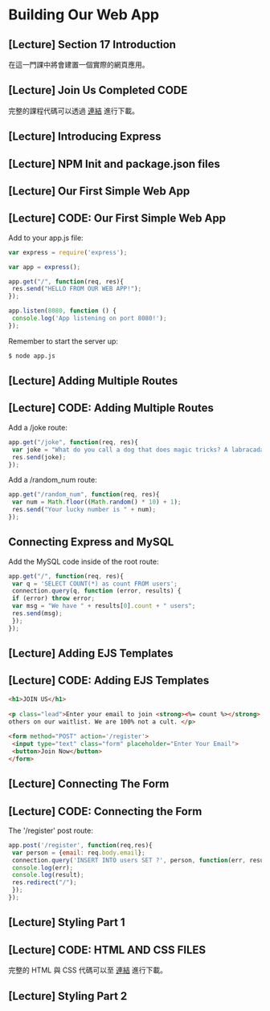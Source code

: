 # Building Our Web App

## [Lecture] Section 17 Introduction

在這一門課中將會建置一個實際的網頁應用。

## [Lecture] Join Us Completed CODE

完整的課程代碼可以透過 [連結](../sources/JoinUsCompleteCode.zip) 進行下載。

## [Lecture] Introducing Express

## [Lecture] NPM Init and package.json files

## [Lecture] Our First Simple Web App

## [Lecture] CODE: Our First Simple Web App

Add to your app.js file:

```javascript
var express = require('express');

var app = express();

app.get("/", function(req, res){
 res.send("HELLO FROM OUR WEB APP!");
});

app.listen(8080, function () {
 console.log('App listening on port 8080!');
});
```

Remember to start the server up:

```bash
$ node app.js
```

## [Lecture] Adding Multiple Routes

## [Lecture] CODE: Adding Multiple Routes

Add a /joke route:

```javascript
app.get("/joke", function(req, res){
 var joke = "What do you call a dog that does magic tricks? A labracadabrador.";
 res.send(joke);
});
```

Add a /random_num route:

```javascript
app.get("/random_num", function(req, res){
 var num = Math.floor((Math.random() * 10) + 1);
 res.send("Your lucky number is " + num);
});
```

## Connecting Express and MySQL

Add the MySQL code inside of the root route:

```javascript
app.get("/", function(req, res){
 var q = 'SELECT COUNT(*) as count FROM users';
 connection.query(q, function (error, results) {
 if (error) throw error;
 var msg = "We have " + results[0].count + " users";
 res.send(msg);
 });
});
```

## [Lecture] Adding EJS Templates

## [Lecture] CODE: Adding EJS Templates

```html
<h1>JOIN US</h1>
 
<p class="lead">Enter your email to join <strong><%= count %></strong> 
others on our waitlist. We are 100% not a cult. </p>
 
<form method="POST" action='/register'>
 <input type="text" class="form" placeholder="Enter Your Email">
 <button>Join Now</button>
</form>
```

## [Lecture] Connecting The Form

## [Lecture] CODE: Connecting the Form

The '/register' post route:

```javascript
app.post('/register', function(req,res){
 var person = {email: req.body.email};
 connection.query('INSERT INTO users SET ?', person, function(err, result) {
 console.log(err);
 console.log(result);
 res.redirect("/");
 });
});
```

## [Lecture] Styling Part 1

## [Lecture] CODE: HTML AND CSS FILES

完整的 HTML 與 CSS 代碼可以至 [連結](../sources/JOIN-US-HTML-AND-CSS.zip) 進行下載。

## [Lecture] Styling Part 2
